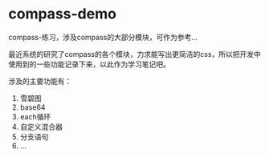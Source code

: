 # compass-demo
compass-练习，涉及compass的大部分模块，可作为参考...

最近系统的研究了compass的各个模块，力求能写出更简洁的css，所以把开发中使用到的一些功能记录下来，以此作为学习笔记吧。

涉及的主要功能有：

1. 雪碧图
2. base64
3. each循环
4. 自定义混合器
5. 分支语句
6. ...
